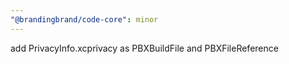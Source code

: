 ```yaml
---
"@brandingbrand/code-core": minor
---
```


add PrivacyInfo.xcprivacy as PBXBuildFile and PBXFileReference
